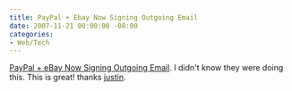 ```yaml
---
title: PayPal + Ebay Now Signing Outgoing Email
date: 2007-11-21 00:00:00 -08:00
categories:
- Web/Tech
---
```


<p><a href="http://www.clickz.com/3627236">PayPal + eBay Now Signing Outgoing Email</a>. I didn't know they were doing this. This is great! thanks <a href="http://del.icio.us/jm">justin</a>.</p>
